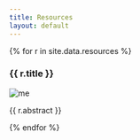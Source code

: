 ```yaml
---
title: Resources
layout: default
---
```


<div>
  {% for r in site.data.resources %}
      <h3 class="pb-2">{{ r.title }}</h3>
      <div class="row align-items-center pb-4">  
        <div class="col-md-3">
          <img class="project-picture img-fluid" src="{{ r.image | relative_url }}" alt="me"/>
        </div>
        <div class="col-md">
          <p>{{ r.abstract }}</p>
        </div>
      </div>
  {% endfor %}
</div>

